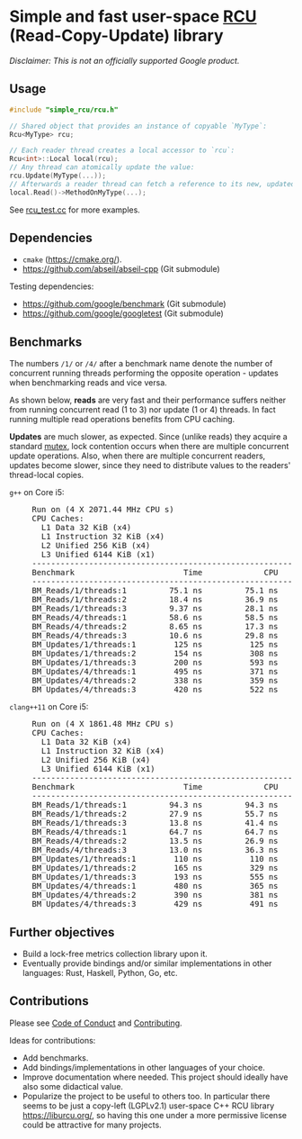 # Simple and fast user-space [RCU] (Read-Copy-Update) library

[RCU]: https://en.wikipedia.org/wiki/Read-copy-update

_*Disclaimer:* This is not an officially supported Google product._

## Usage

```c++
#include "simple_rcu/rcu.h"

// Shared object that provides an instance of copyable `MyType`:
Rcu<MyType> rcu;

// Each reader thread creates a local accessor to `rcu`:
Rcu<int>::Local local(rcu);
// Any thread can atomically update the value:
rcu.Update(MyType(...));
// Afterwards a reader thread can fetch a reference to its new, updated copy:
local.Read()->MethodOnMyType(...);
```

See [rcu_test.cc](simple_rcu/rcu_test.cc) for more examples.

## Dependencies

- `cmake` (https://cmake.org/).
- https://github.com/abseil/abseil-cpp (Git submodule)

Testing dependencies:

- https://github.com/google/benchmark (Git submodule)
- https://github.com/google/googletest (Git submodule)

## Benchmarks

The numbers `/1/` or `/4/` after a benchmark name denote the number of
concurrent running threads performing the opposite operation - updates when
benchmarking reads and vice versa.

As shown below, **reads** are very fast and their performance suffers neither
from running concurrent read (1 to 3) nor update (1 or 4) threads. In fact
running multiple read operations benefits from CPU caching.

**Updates** are much slower, as expected. Since (unlike reads) they acquire a
standard [mutex](https://abseil.io/docs/cpp/guides/synchronization), lock
contention occurs when there are multiple concurrent update operations. Also,
when there are multiple concurrent readers, updates become slower, since they
need to distribute values to the readers' thread-local copies.

<dl>
<dt><code>g++</code> on Core i5:</dt>
<dd>
<pre>
Run on (4 X 2071.44 MHz CPU s)
CPU Caches:
  L1 Data 32 KiB (x4)
  L1 Instruction 32 KiB (x4)
  L2 Unified 256 KiB (x4)
  L3 Unified 6144 KiB (x1)
-----------------------------------------------------------------
Benchmark                       Time             CPU   Iterations
-----------------------------------------------------------------
BM_Reads/1/threads:1         75.1 ns         75.1 ns      9530103
BM_Reads/1/threads:2         18.4 ns         36.9 ns     19012958
BM_Reads/1/threads:3         9.37 ns         28.1 ns     24518454
BM_Reads/4/threads:1         58.6 ns         58.5 ns     11649360
BM_Reads/4/threads:2         8.65 ns         17.3 ns     32108164
BM_Reads/4/threads:3         10.6 ns         29.8 ns     30000000
BM_Updates/1/threads:1        125 ns          125 ns      5614515
BM_Updates/1/threads:2        154 ns          308 ns      2347596
BM_Updates/1/threads:3        200 ns          593 ns      1209459
BM_Updates/4/threads:1        495 ns          371 ns      1933854
BM_Updates/4/threads:2        338 ns          359 ns      1461652
BM_Updates/4/threads:3        420 ns          522 ns      1469535
</pre>
</dd>
<dt><code>clang++11</code> on Core i5:</dt>
<dd>
<pre>
Run on (4 X 1861.48 MHz CPU s)
CPU Caches:
  L1 Data 32 KiB (x4)
  L1 Instruction 32 KiB (x4)
  L2 Unified 256 KiB (x4)
  L3 Unified 6144 KiB (x1)
-----------------------------------------------------------------
Benchmark                       Time             CPU   Iterations
-----------------------------------------------------------------
BM_Reads/1/threads:1         94.3 ns         94.3 ns      7396679
BM_Reads/1/threads:2         27.9 ns         55.7 ns     12433586
BM_Reads/1/threads:3         13.8 ns         41.4 ns     16416459
BM_Reads/4/threads:1         64.7 ns         64.7 ns     11788066
BM_Reads/4/threads:2         13.5 ns         26.9 ns     26770212
BM_Reads/4/threads:3         13.0 ns         36.3 ns     17137263
BM_Updates/1/threads:1        110 ns          110 ns      6322367
BM_Updates/1/threads:2        165 ns          329 ns      1996366
BM_Updates/1/threads:3        193 ns          555 ns      1128912
BM_Updates/4/threads:1        480 ns          365 ns      1934744
BM_Updates/4/threads:2        390 ns          381 ns      1439624
BM_Updates/4/threads:3        429 ns          491 ns      1630869
</pre>
</dd>
</dl>

## Further objectives

- Build a lock-free metrics collection library upon it.
- Eventually provide bindings and/or similar implementations in other
  languages: Rust, Haskell, Python, Go, etc.

## Contributions

Please see [Code of Conduct](docs/code-of-conduct.md) and [Contributing](docs/contributing.md).

Ideas for contributions:

- Add benchmarks.
- Add bindings/implementations in other languages of your choice.
- Improve documentation where needed. This project should ideally have also
  some didactical value.
- Popularize the project to be useful to others too. In particular there seems
  to be just a copy-left (LGPLv2.1) user-space C++ RCU library
  https://liburcu.org/, so having this one under a more permissive license could
  be attractive for many projects.
